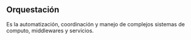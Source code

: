 ##  Orquestación

Es la automatización, coordinación y manejo de complejos sistemas de computo, middlewares y
servicios.
